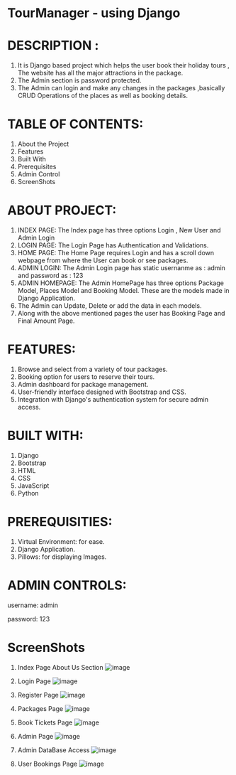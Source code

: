 # TourManager - using Django


# DESCRIPTION : 

1. It is Django based project which helps the user book their holiday tours , The website has all the major attractions in the package.
2. The Admin section is password protected.
3. The Admin can login and make any changes in the packages ,basically CRUD Operations of the places as well as booking details.



# TABLE OF CONTENTS:

1. About the Project
2. Features
3. Built With
4. Prerequisites
5. Admin Control
6. ScreenShots


# ABOUT PROJECT:

1. INDEX PAGE: The Index page has three options Login , New User and Admin Login
2. LOGIN PAGE: The Login Page has Authentication and Validations.
3. HOME PAGE: The Home Page requires Login and has a scroll down webpage from where the User can book or see packages.
4. ADMIN LOGIN: The Admin Login page has static usernanme as : admin  and password as : 123
5. ADMIN HOMEPAGE: The Admin HomePage has three options Package Model, Places Model and Booking Model.
   These are the models made in Django Application.
6. The Admin can Update, Delete or add the data in each models.
7. Along with the above mentioned pages the user has Booking Page and Final Amount Page.



# FEATURES:

1. Browse and select from a variety of tour packages.
2. Booking option for users to reserve their tours.
3. Admin dashboard for package management.
4. User-friendly interface designed with Bootstrap and CSS.
5. Integration with Django's authentication system for secure admin access.



# BUILT WITH:
1. Django
2. Bootstrap
3. HTML
4. CSS
5. JavaScript
6. Python


# PREREQUISITIES:

1. Virtual Environment: for ease.
2. Django Application.
3. Pillows: for displaying Images.

# ADMIN CONTROLS: 

username: admin

password: 123

# ScreenShots

1. Index Page    About Us Section ![image](https://github.com/user-attachments/assets/b7c7038d-2fef-474e-86aa-1bade7799d07)

2. Login Page    ![image](https://github.com/user-attachments/assets/75f35e2c-4a01-43a2-819b-fe4149eeeb50)

3. Register Page  ![image](https://github.com/user-attachments/assets/708de1eb-0537-4d9c-a5cb-3ffb5e3d8d41)

4. Packages Page   ![image](https://github.com/user-attachments/assets/00143403-1a7c-414d-b25d-b5811f1d16e9)

5. Book Tickets Page   ![image](https://github.com/user-attachments/assets/485fa8cd-5658-400a-9a87-bbbd3b2e28e9)

6. Admin Page  ![image](https://github.com/user-attachments/assets/727a7b05-f4a2-40a2-977c-bd3e18ab933f)

7. Admin DataBase Access  ![image](https://github.com/user-attachments/assets/e6981bba-26f7-4b7d-a47d-0f9b10b594d8)

8. User Bookings Page  ![image](https://github.com/user-attachments/assets/2f8a475a-5fad-4c71-b02d-df1bf8fb6c38)

   


